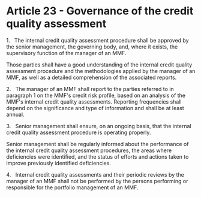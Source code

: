 # Article 23 - Governance of the credit quality assessment


1.   The internal credit quality assessment procedure shall be approved by the senior management, the governing body, and, where it exists, the supervisory function of the manager of an MMF.

Those parties shall have a good understanding of the internal credit quality assessment procedure and the methodologies applied by the manager of an MMF, as well as a detailed comprehension of the associated reports.

2.   The manager of an MMF shall report to the parties referred to in paragraph 1 on the MMF's credit risk profile, based on an analysis of the MMF's internal credit quality assessments. Reporting frequencies shall depend on the significance and type of information and shall be at least annual.

3.   Senior management shall ensure, on an ongoing basis, that the internal credit quality assessment procedure is operating properly.

Senior management shall be regularly informed about the performance of the internal credit quality assessment procedures, the areas where deficiencies were identified, and the status of efforts and actions taken to improve previously identified deficiencies.

4.   Internal credit quality assessments and their periodic reviews by the manager of an MMF shall not be performed by the persons performing or responsible for the portfolio management of an MMF.
